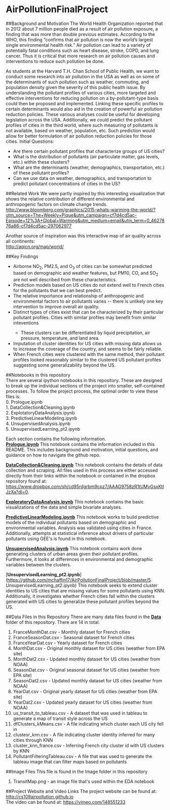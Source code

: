 # AirPollutionFinalProject
##Background and Motivation
The World Health Organization reported that in 2012 about 7 million people died as a result of air pollution exposure, a finding that was more than double previous estimates.  According to the WHO, this finding “confirms that air pollution is now the world’s largest single environmental health risk.”  Air pollution can lead to a variety of potentially fatal conditions such as heart disease, stroke, COPD, and lung cancer.  Thus it is critical that more research on air pollution causes and interventions to reduce such pollution be done.
 
As students at the Harvard T.H. Chan School of Public Health, we want to conduct some research into air pollution in the USA as well as on some of the determinants of such pollution such as weather, commuting, and population density given the severity of this public health issue.  By understanding the pollutant profiles of various cities, more targeted and effective interventions for reducing pollution on a by-pollutant-type basis could then be proposed and implemented.  Linking these specific profiles to certain determinants would also aid in the creation of powerful air pollution reduction policies.  These various analyses could be useful for developing legislation across the USA.  Additionally, we could predict the pollutant profiles of cities in the third world, where such measuring of pollutants is not available, based on weather, population, etc.  Such prediction would allow for better formulation of air pollution reduction policies for those cities.
Initial Questions:<br>
<ul>
	<li>Are there certain pollutant profiles that characterize groups of US cities?</li>
	<li>What is the distribution of pollutants (air particulate matter, gas levels, etc.) within these clusters?</li>
	<li>What are the determinants (weather, demographics, transportation, etc.) of these pollutant profiles?</li>
	<li>Can we use data on weather, demographics, and transportation to predict pollutant concentrations of cities in the US?</li>
</ul>

##Related Work
We were partly inspired by this interesting visualization that shows the relative contribution of different environmental and anthropogenic factors on climate change trends.<br>
http://www.bloomberg.com/graphics/2015-whats-warming-the-world/?utm_source=The+Weekly+Pique&utm_campaign=cf7d4cd5ac-Episode+12%3A+Global+Warming&utm_medium=email&utm_term=0_4627876a86-cf7d4cd5ac-297062977

Another source of inspiration was this interactive map of air quality across all continents:<br>
http://aqicn.org/map/world/

##Key Findings
<ul>
	<li>Airborne NO<sub>2</sub>, PM2.5, and O<sub>3</sub> of cities can be somewhat predicted based on demographic and weather features, but PM10, CO, and SO<sub>2</sub> are not well described from these characteristics.</li>
	<li>Prediction models based on US cities do not extend well to French cities for the pollutants that we can best predict.</li>
	<li>The relative importance and relationship of anthropogenic and environmental factors to air pollutants varies -- there is unlikely one key intervention to improve overall air quality.</li>
	<li>Distinct types of cities exist that can be characterized by their particular pollutant profiles. Cities with similar profiles may benefit from similar inteventions</li>
		<ul><li>These clusters can be differentiated by liquid precipitation, air pressure, temperature, and land area.
		</li></ul>
	<li>Imputation of cluster identities for US cities with missing data allows us to increase the coverage of the country, and seems to be fairly reliable.</li>
	<li>When French cities were clustered with the same method, their pollutant profiles looked reasonably similar to the clustered US pollutant profiles suggesting some generalizability beyond the US.</li>
</ul>
##Notebooks in this repository<br>
There are several ipython notebooks in this repository. These are designed to break up the individual sections of the project into smaller, self-contained processes. To follow the project process, the optimal order to view these files is:<br>
0. Prologue.ipynb<br>
1. DataCollection&Cleaning.ipynb<br>
2. ExplotatoryDataAnalysis.ipynb<br>
3. PredictiveLinearModeling.ipynb<br>
4. UnsupervisedAnalysis.ipynb<br>
5. UnsupervisedLearning_pt2.ipynb<br>

Each section contains the following information.<br>
[**Prologue.ipynb**](https://github.com/mchaffin17/AirPollutionFinalProject/blob/master/0.Prologue.ipynb)
This notebook contains the information included in this README. This includes background and motivation, initial questions, and guidance on how to navigate the github repo.

[**DataCollection&Cleaning.ipynb**](https://github.com/mchaffin17/AirPollutionFinalProject/blob/master/1.DataCollection%26Cleaning.ipynb)
This notebook contains the details of data collection and scraping. All files used in this process are either accessed directly from their links within the notebook or contained in the dropbox repository found at: https://www.dropbox.com/sh/cd95rdgrbm9cpz7/AAAG9758zR1tUMvGsxKtIJzXa?dl=0.

[**ExploratoryDataAnalysis.ipynb**](https://github.com/mchaffin17/AirPollutionFinalProject/blob/master/2.ExploratoryDataAnalysis.ipynb)
This notebook contains the basic visualizations of the data and simple bivariate analyses.

[**PredictiveLinearModeling.ipynb**](https://github.com/mchaffin17/AirPollutionFinalProject/blob/master/3.PredictiveLinearModeling.ipynb)
This notebook works to build predictive models of the individual pollutants based on demographic and environmental variables. Analysis was validated using cities in France. Additionally, attempts at statistical inference about drivers of particular pollutants using GEE's is found in this notebook.

[**UnsupervisedAnalysis.ipynb**](https://github.com/mchaffin17/AirPollutionFinalProject/blob/master/4.UnsupervisedAnalysis.ipynb)
This notebook contains work done generating clusters of urban areas given their pollutant profiles. Furthermore, it looks at differences in environmental and demographic variables between the clusters.

[**UnsupervisedLearning_pt2.ipynb**](https://github.com/mchaffin17/AirPollutionFinalProject/blob/master/5. UnsupervisedLearning_pt2.ipynb)
This notebook seeks to extend cluster identities to US cities that are missing values for some pollutants using KNN. Additionally, it investigates whether French cities fall within the clusters generated with US cities to generalize these pollutant profiles beyond the US.

##Data Files in this Repository
There are many data files found in the [**Data**](https://github.com/mchaffin17/AirPollutionFinalProject/tree/master/Data) folder of this repository. There are 14 in total:<br>
1. FranceMonthDat.csv - Monthly dataset for French cities<br>
2. FranceSeasonDat.csv - Seasonal dataset for French cities<br>
3. FranceYearDat.csv - Yearly dataset for French cities<br>
4. MonthDat.csv - Original monthly dataset for US cities (weather from EPA site)<br>
5. MonthDat2.csv - Updated monthly dataset for US cities (weather from NOAA)<br>
6. SeasonDat.csv - Original seasonal dataset for US cities (weather from EPA site)<br>
7. SeasonDat2.csv - Updated monthly dataset for US cities (weather from NOAA)<br>
8. YearDat.csv - Original yearly dataset for US cities (weather from EPA site)<br>
9. YearDat2.csv - Updated yearly dataset for US cities (weather from NOAA)<br>
10. us_transit_to_tableau.csv - A dataset that was used in tableau to generate a map of transit style across the US<br>
11. dfClusters_kMeans.csv - A file indicating which cluster each US city fell in <br>
12. clustesr_knn.csv - A file indicating cluster identity inferred for many cities through KNN <br>
13. cluster_knn_france.csv - Inferring French city cluster id with US clusters by KNN <br>
14. PollutantFilteringTableau.csv - A file that was used to generate the tableau image that can filter maps based on pollutants <br>
 

##Image Files
This file is found in the Image folder in this repository<br>
1. TransitMap.png - an image file that's used within the EDA notebook

##Project Website and Video Links
The project website can be found at: http://cs109airpollution.github.io<br>
The video can be found at: https://vimeo.com/148551233
